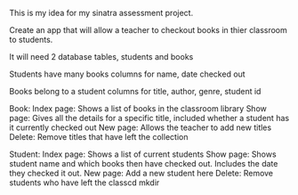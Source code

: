This is my idea for my sinatra assessment project.

Create an app that will allow a teacher to checkout books in thier classroom to students.

It will need 2 database tables, students and books

Students have many books
columns for name, date checked out

Books belong to a student
columns for title, author, genre, student id

Book: 
Index page: Shows a list of books in the classroom library
Show page: Gives all the details for a specific title, included whether a student has it currently checked out
New page:  Allows the teacher to add new titles
Delete:  Remove titles that have left the collection

Student:
Index page: Shows a list of current students
Show page:  Shows student name and which books then have checked out.  Includes the date they checked it out.
New page:  Add a new student here
Delete:  Remove students who have left the classcd mkdir